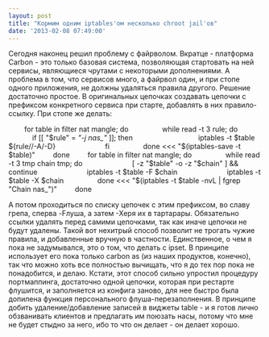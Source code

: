 ```yaml
---
layout: post
title: "Кормим одним iptables'ом несколько chroot jail'ов"
date: '2013-02-08 07:49:00'
---
```


Сегодня наконец решил проблему с файрволом. Вкратце - платформа Carbon - это только базовая система, позволяющая стартовать на ней сервисы, являющиеся чрутами с некоторыми дополнениями.
А проблема в том, что сервисов много, а файрвол один, и при стопе одного приложения, не должны удаляться правила другого.
Решение достаточно простое. В оригинальных цепочках создавать цепочки с префиксом конкретного сервиса при старте, добавлять в них правило-ссылку. При стопе же делать:

        for table in filter nat mangle; do
                while read -t 3 rule; do
                        if [[ "$rule" = *"-j nas_"* ]]; then
                                iptables -t $table ${rule//-A/-D}
                        fi
                done <<< "$(iptables-save -t $table)"
        done
        for table in filter nat mangle; do
                while read -t 3 tmp chain tmp; do
                        [ -z "$table" -o -z "$chain" ] && continue
                        iptables -t $table -F $chain
                        iptables -t $table -X $chain
                done <<< "$(iptables -t $table -nvL | fgrep "Chain nas_")"
        done

А потом проходиться по списку цепочек с этим префиксом, во славу грепа, сперва -Fлуша, а затем -Херя их в тартарары.
Обязательно ссылки удалять перед самими цепочками, так как иначе цепочки не будут удалены.
Такой вот нехитрый способ позволит не трогать чужие правила, и добавленные вручную в частности.
Единственное, о чем я пока не задумывался, это о том, что делать с ipset. В принципе использует его пока только carbon as (из наших продуктов, конечно), так что можно хоть все полностью вычищать, что я до тех пор пока не понадобится, и делаю.
Кстати, этот способ сильно упростил процедуру портмаппинга, достаточно одной цепочки, которая при рестарте флушится, и заполняется из конфига заново, для нее быстро была допилена функция персонального флуша-перезаполнения.
В принципе добить удаление/добавление записей в виджеты table - и я готов лично обзванивать клиентов и предлагать им поюзать насы, потому что мне не будет стыдно за него, ибо то что он делает - он делает хорошо.